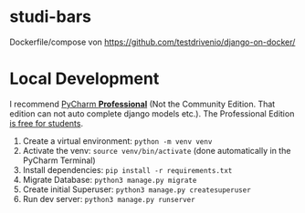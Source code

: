# studi-bars

Dockerfile/compose von https://github.com/testdrivenio/django-on-docker/

# Local Development 

I recommend [PyCharm **Professional**](https://www.jetbrains.com/pycharm/download/) (Not the Community Edition. That edition can not auto complete django models etc.). The Professional Edition [is free for students](https://www.jetbrains.com/shop/eform/students).

1. Create a virtual environment: `python -m venv venv`
2. Activate the venv: `source venv/bin/activate` (done automatically in the PyCharm Terminal)
3. Install dependencies: `pip install -r requirements.txt`
4. Migrate Database: `python3 manage.py migrate`
5. Create initial Superuser: `python3 manage.py createsuperuser`
6. Run dev server: `python3 manage.py runserver`
